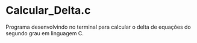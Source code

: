 # Calcular_Delta.c

Programa desenvolvindo no terminal para calcular o delta de equações do segundo grau em linguagem C.
